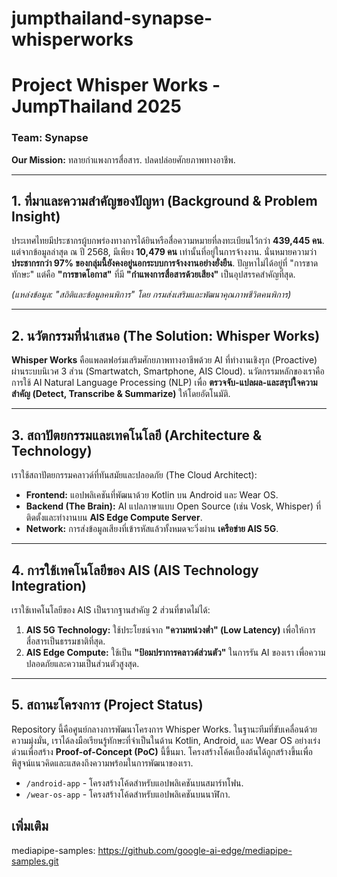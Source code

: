 # jumpthailand-synapse-whisperworks
# Project Whisper Works - JumpThailand 2025
### Team: Synapse

**Our Mission:** ทลายกำแพงการสื่อสาร. ปลดปล่อยศักยภาพทางอาชีพ.

---

## 1. ที่มาและความสำคัญของปัญหา (Background & Problem Insight)
ประเทศไทยมีประชากรผู้บกพร่องทางการได้ยินหรือสื่อความหมายที่ลงทะเบียนไว้กว่า **439,445 คน**. แต่จากข้อมูลล่าสุด ณ ปี 2568, มีเพียง **10,479 คน** เท่านั้นที่อยู่ในการจ้างงาน. นั่นหมายความว่า **ประชากรกว่า 97% ของกลุ่มนี้ยังคงอยู่นอกระบบการจ้างงานอย่างยั่งยืน**. ปัญหาไม่ได้อยู่ที่ "การขาดทักษะ" แต่คือ **"การขาดโอกาส"** ที่มี **"กำแพงการสื่อสารด้วยเสียง"** เป็นอุปสรรคสำคัญที่สุด.

*(แหล่งข้อมูล: "สถิติและข้อมูลคนพิการ" โดย กรมส่งเสริมและพัฒนาคุณภาพชีวิตคนพิการ)*

---

## 2. นวัตกรรมที่นำเสนอ (The Solution: Whisper Works)
**Whisper Works** คือแพลตฟอร์มเสริมศักยภาพทางอาชีพด้วย AI ที่ทำงานเชิงรุก (Proactive) ผ่านระบบนิเวศ 3 ส่วน (Smartwatch, Smartphone, AIS Cloud). นวัตกรรมหลักของเราคือการใช้ AI Natural Language Processing (NLP) เพื่อ **ตรวจจับ-แปลผล-และสรุปใจความสำคัญ (Detect, Transcribe & Summarize)** ให้โดยอัตโนมัติ.

---

## 3. สถาปัตยกรรมและเทคโนโลยี (Architecture & Technology)
เราใช้สถาปัตยกรรมคลาวด์ที่ทันสมัยและปลอดภัย (The Cloud Architect):
* **Frontend:** แอปพลิเคชันที่พัฒนาด้วย Kotlin บน Android และ Wear OS.
* **Backend (The Brain):** AI แปลภาษาแบบ Open Source (เช่น Vosk, Whisper) ที่ติดตั้งและทำงานบน **AIS Edge Compute Server**.
* **Network:** การส่งข้อมูลเสียงที่เข้ารหัสแล้วทั้งหมดจะวิ่งผ่าน **เครือข่าย AIS 5G**.

---

## 4. การใช้เทคโนโลยีของ AIS (AIS Technology Integration)
เราใช้เทคโนโลยีของ AIS เป็นรากฐานสำคัญ 2 ส่วนที่ขาดไม่ได้:
1.  **AIS 5G Technology:** ใช้ประโยชน์จาก **"ความหน่วงต่ำ" (Low Latency)** เพื่อให้การสื่อสารเป็นธรรมชาติที่สุด.
2.  **AIS Edge Compute:** ใช้เป็น **"ป้อมปราการคลาวด์ส่วนตัว"** ในการรัน AI ของเรา เพื่อความปลอดภัยและความเป็นส่วนตัวสูงสุด.

---

## 5. สถานะโครงการ (Project Status)
Repository นี้คือศูนย์กลางการพัฒนาโครงการ Whisper Works. ในฐานะทีมที่ขับเคลื่อนด้วยความมุ่งมั่น, เราได้ลงมือเรียนรู้ทักษะที่จำเป็นในด้าน Kotlin, Android, และ Wear OS อย่างเร่งด่วนเพื่อสร้าง **Proof-of-Concept (PoC)** นี้ขึ้นมา. โครงสร้างโค้ดเบื้องต้นได้ถูกสร้างขึ้นเพื่อพิสูจน์แนวคิดและแสดงถึงความพร้อมในการพัฒนาของเรา.

* `/android-app` - โครงสร้างโค้ดสำหรับแอปพลิเคชันบนสมาร์ทโฟน.
* `/wear-os-app` - โครงสร้างโค้ดสำหรับแอปพลิเคชันบนนาฬิกา.
## เพิ่มเติม
mediapipe-samples: https://github.com/google-ai-edge/mediapipe-samples.git
